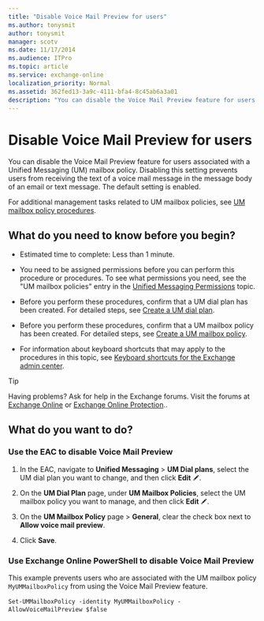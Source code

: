 ```yaml
---
title: "Disable Voice Mail Preview for users"
ms.author: tonysmit
author: tonysmit
manager: scotv
ms.date: 11/17/2014
ms.audience: ITPro
ms.topic: article
ms.service: exchange-online
localization_priority: Normal
ms.assetid: 362fed13-3a9c-4111-bfa4-8c45ab6a3a01
description: "You can disable the Voice Mail Preview feature for users associated with a Unified Messaging (UM) mailbox policy. Disabling this setting prevents users from receiving the text of a voice mail message in the message body of an email or text message. The default setting is enabled."
---
```


# Disable Voice Mail Preview for users

You can disable the Voice Mail Preview feature for users associated with a Unified Messaging (UM) mailbox policy. Disabling this setting prevents users from receiving the text of a voice mail message in the message body of an email or text message. The default setting is enabled.
  
For additional management tasks related to UM mailbox policies, see [UM mailbox policy procedures](../../voice-mail-unified-messaging/set-up-voice-mail/um-mailbox-policy-procedures.md).
  
## What do you need to know before you begin?

- Estimated time to complete: Less than 1 minute.
    
- You need to be assigned permissions before you can perform this procedure or procedures. To see what permissions you need, see the "UM mailbox policies" entry in the [Unified Messaging Permissions](https://technet.microsoft.com/library/d326c3bc-8f33-434a-bf02-a83cc26a5498.aspx) topic. 
    
- Before you perform these procedures, confirm that a UM dial plan has been created. For detailed steps, see [Create a UM dial plan](../../voice-mail-unified-messaging/connect-voice-mail-system/create-um-dial-plan.md).
    
- Before you perform these procedures, confirm that a UM mailbox policy has been created. For detailed steps, see [Create a UM mailbox policy](../../voice-mail-unified-messaging/set-up-voice-mail/create-um-mailbox-policy.md).
    
- For information about keyboard shortcuts that may apply to the procedures in this topic, see [Keyboard shortcuts for the Exchange admin center](../../accessibility/keyboard-shortcuts-in-admin-center.md).
    
> [!TIP]
> Having problems? Ask for help in the Exchange forums. Visit the forums at [Exchange Online](https://go.microsoft.com/fwlink/p/?linkId=267542) or [Exchange Online Protection](https://go.microsoft.com/fwlink/p/?linkId=285351).. 
  
## What do you want to do?

### Use the EAC to disable Voice Mail Preview

1. In the EAC, navigate to **Unified Messaging** \> **UM Dial plans**, select the UM dial plan you want to change, and then click **Edit** ![Edit icon](../../media/ITPro_EAC_EditIcon.gif).
    
2. On the **UM Dial Plan** page, under **UM Mailbox Policies**, select the UM mailbox policy you want to manage, and then click **Edit** ![Edit icon](../../media/ITPro_EAC_EditIcon.gif).
    
3. On the **UM Mailbox Policy** page \> **General**, clear the check box next to **Allow voice mail preview**.
    
4. Click **Save**.
    
### Use Exchange Online PowerShell to disable Voice Mail Preview

This example prevents users who are associated with the UM mailbox policy `MyUMMailboxPolicy` from using the Voice Mail Preview feature. 
  
```
Set-UMMailboxPolicy -identity MyUMMailboxPolicy - AllowVoiceMailPreview $false
```


